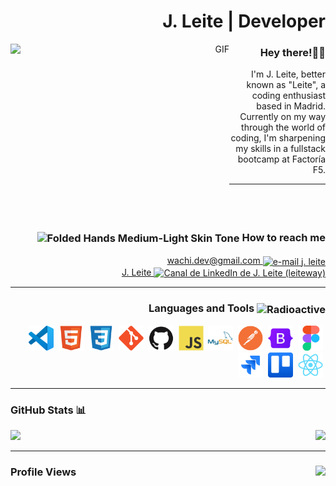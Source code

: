  <div align="right">
  
# J. Leite | Developer 
 
 <img align="left" alt="GIF" src="https://user-images.githubusercontent.com/74038190/235224431-e8c8c12e-6826-47f1-89fb-2ddad83b3abf.gif" width="350px" height="300px"/>


   
### Hey there!👋🏼<br>
I'm J. Leite, better known as "Leite", a coding enthusiast based in Madrid.
<br>
Currently on my way through the world of coding, I'm sharpening my skills in a fullstack bootcamp at Factoría F5.


 
***


### <img align="center" src="https://raw.githubusercontent.com/Tarikul-Islam-Anik/Animated-Fluent-Emojis/master/Emojis/Hand%20gestures/Folded%20Hands%20Medium-Light%20Skin%20Tone.png" alt="Folded Hands Medium-Light Skin Tone" width="25" height="25" /> How to reach me
<p align="right">
<a href="mailto:wachi.dev@gmail.com" target="blank"> wachi.dev@gmail.com <img align="center" src="https://raw.githubusercontent.com/Tarikul-Islam-Anik/Animated-Fluent-Emojis/master/Emojis/Objects/E-Mail.png" alt="e-mail j. leite" width="35px" height="35px" /></a>
<br><a href="https://www.linkedin.com/in/leite-dev" target="blank"> J. Leite <img align="center" src="https://cdn-icons-png.flaticon.com/256/174/174857.png" alt="Canal de LinkedIn de J. Leite (leiteway)" height="27px" width="27px" /></a>

***
  
### Languages and Tools <img align="center" src="https://raw.githubusercontent.com/Tarikul-Islam-Anik/Animated-Fluent-Emojis/master/Emojis/Symbols/Radioactive.png" alt="Radioactive" width="25" height="25" /> 
<div>
    <img src="https://github.com/devicons/devicon/blob/master/icons/vscode/vscode-original.svg" title="VSCODE" alt="VSCODE" width="40" height="40"/>&nbsp;
    <img src="https://github.com/devicons/devicon/blob/master/icons/html5/html5-original.svg" title="HTML5" alt="HTML" width="40" height="40"/>&nbsp;
    <img src="https://github.com/devicons/devicon/blob/master/icons/css3/css3-original.svg" title="css3" alt="css3" width="40" height="40"/>&nbsp;
    <img src="https://github.com/devicons/devicon/blob/master/icons/git/git-original.svg"  title="GIT" alt="GIT" width="40" height="40"/>&nbsp;
    <img src="https://github.com/devicons/devicon/blob/master/icons/github/github-original.svg" title="github" alt="github" width="40" height="40"/>&nbsp;
    <img src="https://github.com/devicons/devicon/blob/master/icons/javascript/javascript-original.svg" title="JS" alt="JS" width="40" height="40"/>&nbsp;
    <img src="https://github.com/devicons/devicon/blob/master/icons/mysql/mysql-original-wordmark.svg" title="mysql" alt="mysql" width="40" height="40"/>&nbsp;
    <img src="https://github.com/devicons/devicon/blob/master/icons/postman/postman-original.svg" title="postman" alt="postman" width="40" height="40"/>&nbsp;
    <img src="https://github.com/devicons/devicon/blob/master/icons/bootstrap/bootstrap-original.svg" title="bootstrap" alt="bootstrap" width="40" height="40"/>&nbsp;
    <img src="https://github.com/devicons/devicon/blob/master/icons/figma/figma-original.svg" title="figma" alt="figma" width="40" height="40"/>&nbsp;
    <img src="https://github.com/devicons/devicon/blob/master/icons/jira/jira-original.svg" title="jira" alt="jira" width="40" height="40"/>&nbsp;
    <img src="https://github.com/devicons/devicon/blob/master/icons/trello/trello-original.svg" title="trello" alt="trello" width="40" height="40"/>&nbsp;
    <img src="https://github.com/devicons/devicon/blob/master/icons/react/react-original.svg" title="react" alt="react" width="40" height="40"/>&nbsp;
</div>

***
<span align="left">
  
### GitHub Stats 📊 

<img align="left" src="https://github-readme-stats.vercel.app/api/top-langs/?username=leiteway&layout=compact&theme=transparent">
<img src="https://github-readme-stats.vercel.app/api?username=leiteway&show_icons=true&theme=transparent">

***
<span float="left">
 
### Profile Views   <img height="25" align="right" src="https://profile-counter.glitch.me/leiteway/count.svg" />

</span>

</div>
